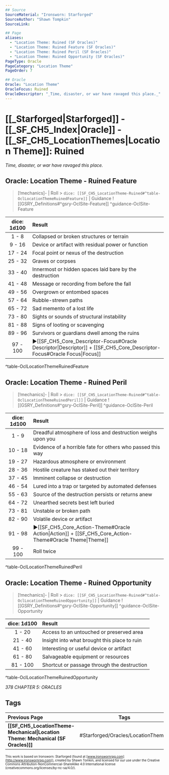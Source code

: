 ```yaml
---
## Source
SourceMaterial: "Ironsworn: Starforged"
SourceAuthor: "Shawn Tompkin"
SourceLink: 

## Page
aliases:
  - "Location Theme: Ruined (SF Oracles)"
  - "Location Theme: Ruined Feature (SF Oracles)"
  - "Location Theme: Ruined Peril (SF Oracles)"
  - "Location Theme: Ruined Opportunity (SF Oracles)"
PageType: Oracle
PageCategory: "Location Theme"
PageOrder: 7

## Oracle
Oracle: "Location Theme"
OracleFocus: Ruined
OracleDescriptor: "_Time, disaster, or war have ravaged this place._"
---
```

# [[_Starforged|Starforged]] - [[_SF_CH5_Index|Oracle]] - [[_SF_CH5_LocationThemes|Location Theme]]: Ruined
_Time, disaster, or war have ravaged this place._

## Oracle: Location Theme - Ruined Feature
> [!mechanics]- | Roll > `dice: [[SF_CH5_LocationTheme-Ruined#^table-OclLocationThemeRuinedFeature]]` | Guidance
> ![[GSRY_Definitions#^gsry-OclSite-Feature]] ^guidance-OclSite-Feature

| dice: 1d100 | Result |
| :---: | :--- |
| 1 - 8 | Collapsed or broken structures or terrain |
| 9 - 16 | Device or artifact with residual power or function |
| 17 - 24 | Focal point or nexus of the destruction |
| 25 - 32 | Graves or corpses |
| 33 - 40 | Innermost or hidden spaces laid bare by the destruction |
| 41 - 48 | Message or recording from before the fall |
| 49 - 56 | Overgrown or entombed spaces |
| 57 - 64 | Rubble-strewn paths |
| 65 - 72 | Sad memento of a lost life |
| 73 - 80 | Sights or sounds of structural instability |
| 81 - 88 | Signs of looting or scavenging |
| 89 - 96 | Survivors or guardians dwell among the ruins |
| 97 - 100 | ▶[[SF_CH5_Core_Descriptor-Focus#Oracle Descriptor\|Descriptor]] + [[SF_CH5_Core_Descriptor-Focus#Oracle Focus\|Focus]] |
^table-OclLocationThemeRuinedFeature

## Oracle: Location Theme - Ruined Peril
> [!mechanics]- | Roll > `dice: [[SF_CH5_LocationTheme-Ruined#^table-OclLocationThemeRuinedPeril]]` | Guidance
> ![[GSRY_Definitions#^gsry-OclSite-Peril]] ^guidance-OclSite-Peril

| dice: 1d100 | Result |
| :---: | :--- |
| 1 - 9 | Dreadful atmosphere of loss and destruction weighs upon you |
| 10 - 18 | Evidence of a horrible fate for others who passed this way |
| 19 - 27 | Hazardous atmosphere or environment |
| 28 - 36 | Hostile creature has staked out their territory |
| 37 - 45 | Imminent collapse or destruction |
| 46 - 54 | Lured into a trap or targeted by automated defenses |
| 55 - 63 | Source of the destruction persists or returns anew |
| 64 - 72 | Unearthed secrets best left buried |
| 73 - 81 | Unstable or broken path |
| 82 - 90 | Volatile device or artifact |
| 91 - 98 | ▶[[SF_CH5_Core_Action-Theme#Oracle Action\|Action]] + [[SF_CH5_Core_Action-Theme#Oracle Theme\|Theme]] |
| 99 - 100 | Roll twice |
^table-OclLocationThemeRuinedPeril

## Oracle: Location Theme - Ruined Opportunity
> [!mechanics]- | Roll > `dice: [[SF_CH5_LocationTheme-Ruined#^table-OclLocationThemeRuinedOpportunity]]` | Guidance
> ![[GSRY_Definitions#^gsry-OclSite-Opportunity]] ^guidance-OclSite-Opportunity

| dice: 1d100 | Result |
| :---: | :--- |
| 1 - 20 | Access to an untouched or preserved area |
| 21 - 40 | Insight into what brought this place to ruin |
| 41 - 60 | Interesting or useful device or artifact |
| 61 - 80 | Salvageable equipment or resources |
| 81 - 100 | Shortcut or passage through the destruction |
^table-OclLocationThemeRuinedOpportunity

*378 CHAPTER 5: ORACLES*

## Tags
| Previous Page | Tags | Next Page |
|:--- |:---:| ---:|
| **[[SF_CH5_LocationTheme-Mechanical\|Location Theme: Mechanical (SF Oracles)]]** | #Starforged/Oracles/LocationThemes | **[[SF_CH5_LocationTheme-Sacred\|Location Theme: Sacred (SF Oracles)]]** |

<font size=-2>This work is based on Ironsworn: Starforged (found at [www.ironswornrpg.com](http://www.ironswornrpg.com)), created by Shawn Tomkin, and licensed for our use under the Creative Commons Attribution-NonCommercial-ShareAlike 4.0 International license  (creativecommons.org/licenses/by-nc-sa/4.0/).</font>